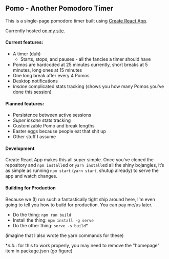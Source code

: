 ## Pomo - Another Pomodoro Timer

This is a single-page pomodoro timer built using [Create React App](https://github.com/facebookincubator/create-react-app).

Currently hosted [on my site](http://mitchellburton.ca/pomo/).

#### Current features:
- A timer (duh)
  - Starts, stops, and pauses - all the fancies a timer should have
- Pomos are hardcoded at 25 minutes currently, short breaks at 5 minutes, long ones at 15 minutes
- One long break after every 4 Pomos
- Desktop notifications
- _Insane_ complicated stats tracking (shows you how many Pomos you&rsquo;ve done this session)

#### Planned features:
- Persistence between active sessions
- _Super insane_ stats tracking
- Customizable Pomo and break lengths
- Easter eggs because people eat that shit up
- Other stuff I assume

#### Development

Create React App makes this all super simple. Once you&rsquo;ve cloned the repository and `npm install`ed or `yarn install`ed all the shiny bojangles, it&rsquo;s as simple as running `npm start` (`yarn start`, shutup already) to serve the app and watch changes.

#### Building for Production

Because we (I) run such a fantastically tight ship around here, I&rsquo;m even going to tell you how to build for production. You can pay me/us later.

- Do the thing: `npm run build`
- Install the thing: `npm install -g serve`
- Do the other thing: `serve -s build`*

(imagine that I also wrote the yarn commands for these)

*_n.b._: for this to work properly, you may need to remove the "homepage" item in package.json (go figure)

